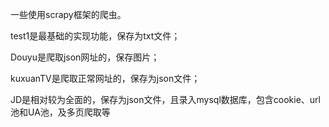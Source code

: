 一些使用scrapy框架的爬虫。

test1是最基础的实现功能，保存为txt文件；

Douyu是爬取json网址的，保存图片；

kuxuanTV是爬取正常网址的，保存为json文件；

JD是相对较为全面的，保存为json文件，且录入mysql数据库，包含cookie、url池和UA池，及多页爬取等
